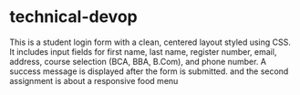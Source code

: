 # technical-devop
This is a student login form with a clean, centered layout styled using CSS. It includes input fields for first name, last name, register number, email, address, course selection (BCA, BBA, B.Com), and phone number. A success message is displayed after the form is submitted. and the second assignment is about a responsive food menu 

